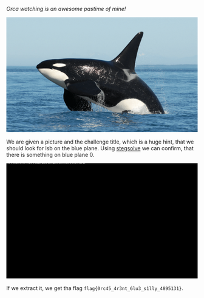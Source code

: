 *Orca watching is an awesome pastime of mine!*

![image](https://github.com/keyboard-monkeys/ctf-writeups/blob/main/2021-hsctf/data/lsblue.png)

We are given a picture and the challenge title, which is a huge hint, that we should look for lsb on the blue plane. Using [stegsolve](https://github.com/eugenekolo/sec-tools/blob/master/stego/stegsolve/stegsolve/stegsolve.jar) we can confirm, that there is something on blue plane 0.

![image](https://github.com/keyboard-monkeys/ctf-writeups/blob/main/2021-hsctf/data/lsblue-1.png)

If we extract it, we get tha flag `flag{0rc45_4r3nt_6lu3_s1lly_4895131}`.